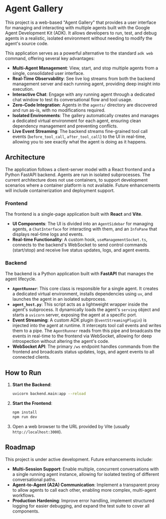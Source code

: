 # Agent Gallery

This project is a web-based "Agent Gallery" that provides a user interface for managing and interacting with multiple agents built with the Google Agent Development Kit (ADK). It allows developers to run, test, and debug agents in a realistic, isolated environment without needing to modify the agent's source code.

This application serves as a powerful alternative to the standard `adk web` command, offering several key advantages:

*   **Multi-Agent Management**: View, start, and stop multiple agents from a single, consolidated user interface.
*   **Real-Time Observability**: See live log streams from both the backend management server and each running agent, providing deep insight into execution.
*   **Interactive Chat**: Engage with any running agent through a dedicated chat window to test its conversational flow and tool usage.
*   **Zero-Code Integration**: Agents in the `agents/` directory are discovered and run as-is, with no modifications required.
*   **Isolated Environments**: The gallery automatically creates and manages a dedicated virtual environment for each agent, ensuring clean dependency management and preventing conflicts.
*   **Live Event Streaming**: The backend streams fine-grained tool call events (`before_tool_call`, `after_tool_call`) to the UI in real-time, allowing you to see exactly what the agent is doing as it happens.

## Architecture

The application follows a client-server model with a React frontend and a Python FastAPI backend. Agents are run in isolated subprocesses. The current architecture does not use containers, to support development scenarios where a container platform is not available. Future enhancements will include containerization and deployment support.

### Frontend

The frontend is a single-page application built with **React** and **Vite**.

*   **UI Components**: The UI is divided into an `AgentSidebar` for managing agents, a `ChatInterface` for interacting with them, and an `InfoPane` that displays real-time logs and events.
*   **Real-time Functionality**: A custom hook, `useManagementSocket.ts`, connects to the backend's WebSocket to send control commands (start/stop) and receive live status updates, logs, and agent events.

### Backend

The backend is a Python application built with **FastAPI** that manages the agent lifecycle.

*   **`AgentRunner`**: This core class is responsible for a single agent. It creates a dedicated virtual environment, installs dependencies using `uv`, and launches the agent in an isolated subprocess.
*   **`agent_host.py`**: This script acts as a lightweight wrapper inside the agent's subprocess. It dynamically loads the agent's `serving` object and starts a `uvicorn` server, exposing the agent at a specific port.
*   **Event Streaming**: A custom ADK plugin (`EventStreamingPlugin`) is injected into the agent at runtime. It intercepts tool call events and writes them to a pipe. The `AgentRunner` reads from this pipe and broadcasts the events in real-time to the frontend via WebSocket, allowing for deep introspection without altering the agent's code.
*   **WebSocket API**: The primary `/ws` endpoint handles commands from the frontend and broadcasts status updates, logs, and agent events to all connected clients.

## How to Run

1.  **Start the Backend**:
    ```bash
    uvicorn backend.main:app --reload
    ```
2.  **Start the Frontend**:
    ```bash
    npm install
    npm run dev
    ```
3.  Open a web browser to the URL provided by Vite (usually `http://localhost:3000`).

## Roadmap

This project is under active development. Future enhancements include:

*   **Multi-Session Support**: Enable multiple, concurrent conversations with a single running agent instance, allowing for isolated testing of different conversational paths.
*   **Agent-to-Agent (A2A) Communication**: Implement a transparent proxy to allow agents to call each other, enabling more complex, multi-agent workflows.
*   **Production Hardening**: Improve error handling, implement structured logging for easier debugging, and expand the test suite to cover all components.

